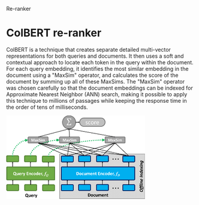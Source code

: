 Re-ranker

# ColBERT re-ranker

ColBERT is a technique that creates separate detailed multi-vector representations for both queries and documents. It then uses a soft and contextual approach to locate each token in the query within the document. For each query embedding, it identifies the most similar embedding in the document using a "MaxSim" operator, and calculates the score of the document by summing up all of these MaxSims. The "MaxSim" operator was chosen carefully so that the document embeddings can be indexed for Approximate Nearest Neighbor (ANN) search, making it possible to apply this technique to millions of passages while keeping the response time in the order of tens of milliseconds.

![ColBert](/assets/img/2023-05-10-Re-ranker/ColBert.png)



